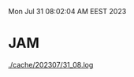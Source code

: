 Mon Jul 31 08:02:04 AM EEST 2023
# JAM
<a href='./cache/202307/31_08.log'>./cache/202307/31_08.log</a>

